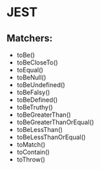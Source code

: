 # JEST

## Matchers: 

- toBe()
- toBeCloseTo()
- toEqual()
- toBeNull()
- toBeUndefined()
- toBeFalsy()
- toBeDefined()
- toBeTruthy()
- toBeGreaterThan()
- toBeGreaterThanOrEqual()
- toBeLessThan()
- toBeLessThanOrEqual()
- toMatch()
- toContain()
- toThrow()